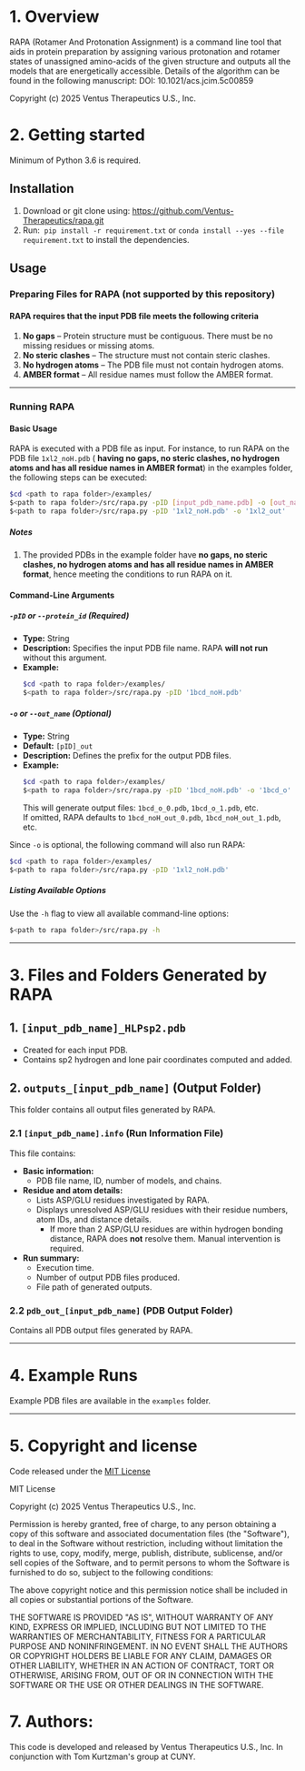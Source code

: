 # 1. Overview
RAPA (Rotamer And Protonation Assignment) is a command line tool that aids in protein preparation by assigning various protonation and rotamer states of unassigned amino-acids of the given structure and outputs all the models that are energetically accessible. Details of the algorithm can be found in the following manuscript:
DOI: 10.1021/acs.jcim.5c00859

Copyright (c) 2025 Ventus Therapeutics U.S., Inc.


# 2. Getting started

Minimum of Python 3.6 is required.

## Installation
1. Download or git clone using: https://github.com/Ventus-Therapeutics/rapa.git
2. Run:  ``` pip install -r requirement.txt ``` or ``` conda install --yes --file requirement.txt ``` to install the dependencies.


## Usage
### Preparing Files for RAPA (not supported by this repository)
#### RAPA requires that the input PDB file meets the following criteria
1. **No gaps** – Protein structure must be contiguous. There must be no missing residues or missing atoms.  
2. **No steric clashes** – The structure must not contain steric clashes.  
3. **No hydrogen atoms** – The PDB file must not contain hydrogen atoms.  
4. **AMBER format** – All residue names must follow the AMBER format.  

---
### Running RAPA  

#### Basic Usage  
RAPA is executed with a PDB file as input. For instance, to run RAPA on the PDB file `1xl2_noH.pdb` ( **having no gaps, no steric clashes, no hydrogen atoms and has all residue names in AMBER format**) in the examples folder, the following steps can be executed:
``` bash
$cd <path to rapa folder>/examples/
$<path to rapa folder>/src/rapa.py -pID [input_pdb_name.pdb] -o [out_name]   
$<path to rapa folder>/src/rapa.py -pID '1xl2_noH.pdb' -o '1xl2_out'  
```
##### Notes
1. The provided PDBs in the example folder have **no gaps, no steric clashes, no hydrogen atoms and has all residue names in AMBER format**, hence meeting the conditions to run RAPA on it.

#### Command-Line Arguments  

##### `-pID` or `--protein_id` (Required)  
- **Type:** String  
- **Description:** Specifies the input PDB file name. RAPA **will not run** without this argument.  
- **Example:**  
  ```bash 
  $cd <path to rapa folder>/examples/
  $<path to rapa folder>/src/rapa.py -pID '1bcd_noH.pdb'  
  ```

##### `-o` or `--out_name` (Optional)  
- **Type:** String  
- **Default:** `[pID]_out`  
- **Description:** Defines the prefix for the output PDB files.  
- **Example:**  
  ```bash  
  $cd <path to rapa folder>/examples/
  $<path to rapa folder>/src/rapa.py -pID '1bcd_noH.pdb' -o '1bcd_o'  
  ```  
  This will generate output files: `1bcd_o_0.pdb`, `1bcd_o_1.pdb`, etc.  
  If omitted, RAPA defaults to `1bcd_noH_out_0.pdb`, `1bcd_noH_out_1.pdb`, etc.  

Since `-o` is optional, the following command will also run RAPA:  
```bash  
$cd <path to rapa folder>/examples/
$<path to rapa folder>/src/rapa.py -pID '1xl2_noH.pdb'  
```

##### Listing Available Options  
Use the `-h` flag to view all available command-line options:  
```bash  
$<path to rapa folder>/src/rapa.py -h  
```

---
# 3. Files and Folders Generated by RAPA  

## 1. `[input_pdb_name]_HLPsp2.pdb`  
- Created for each input PDB.  
- Contains sp2 hydrogen and lone pair coordinates computed and added.  

## 2. `outputs_[input_pdb_name]` (Output Folder)  
This folder contains all output files generated by RAPA.  

### 2.1 `[input_pdb_name].info` (Run Information File)  
This file contains:  
- **Basic information:**  
  - PDB file name, ID, number of models, and chains.  
- **Residue and atom details:**  
  - Lists ASP/GLU residues investigated by RAPA.  
  - Displays unresolved ASP/GLU residues with their residue numbers, atom IDs, and distance details.  
      - If more than 2 ASP/GLU residues are within hydrogen bonding distance, RAPA does **not** resolve them. Manual intervention is required.  
- **Run summary:**  
  - Execution time.  
  - Number of output PDB files produced.  
  - File path of generated outputs.  

### 2.2 `pdb_out_[input_pdb_name]` (PDB Output Folder)  
Contains all PDB output files generated by RAPA.

---
# 4. Example Runs  
Example PDB files are available in the `examples` folder.

---
# 5. Copyright and license
Code released under the [MIT License](https://github.com/Ventus-Therapeutics/rapa/blob/main/LICENSE)


MIT License
 

Copyright (c) 2025 Ventus Therapeutics U.S., Inc.

Permission is hereby granted, free of charge, to any person obtaining a copy
of this software and associated documentation files (the "Software"), to deal
in the Software without restriction, including without limitation the rights
to use, copy, modify, merge, publish, distribute, sublicense, and/or sell
copies of the Software, and to permit persons to whom the Software is
furnished to do so, subject to the following conditions:

 

The above copyright notice and this permission notice shall be included in all
copies or substantial portions of the Software.

 

THE SOFTWARE IS PROVIDED "AS IS", WITHOUT WARRANTY OF ANY KIND, EXPRESS OR
IMPLIED, INCLUDING BUT NOT LIMITED TO THE WARRANTIES OF MERCHANTABILITY,
FITNESS FOR A PARTICULAR PURPOSE AND NONINFRINGEMENT. IN NO EVENT SHALL THE
AUTHORS OR COPYRIGHT HOLDERS BE LIABLE FOR ANY CLAIM, DAMAGES OR OTHER
LIABILITY, WHETHER IN AN ACTION OF CONTRACT, TORT OR OTHERWISE, ARISING FROM,
OUT OF OR IN CONNECTION WITH THE SOFTWARE OR THE USE OR OTHER DEALINGS IN THE
SOFTWARE.


# 7. Authors:
This code is developed and released by Ventus Therapeutics U.S., Inc.
In conjunction with Tom Kurtzman's group at CUNY.

